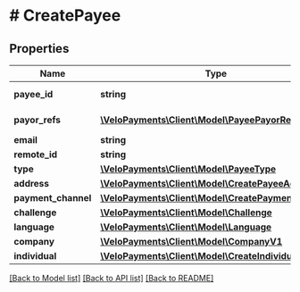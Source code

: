 # # CreatePayee

## Properties

Name | Type | Description | Notes
------------ | ------------- | ------------- | -------------
**payee_id** | **string** |  | [optional] [readonly]
**payor_refs** | [**\VeloPayments\Client\Model\PayeePayorRefV2[]**](PayeePayorRefV2.md) |  | [optional] [readonly]
**email** | **string** |  |
**remote_id** | **string** |  |
**type** | [**\VeloPayments\Client\Model\PayeeType**](PayeeType.md) |  |
**address** | [**\VeloPayments\Client\Model\CreatePayeeAddress**](CreatePayeeAddress.md) |  |
**payment_channel** | [**\VeloPayments\Client\Model\CreatePaymentChannel**](CreatePaymentChannel.md) |  | [optional]
**challenge** | [**\VeloPayments\Client\Model\Challenge**](Challenge.md) |  | [optional]
**language** | [**\VeloPayments\Client\Model\Language**](Language.md) |  | [optional]
**company** | [**\VeloPayments\Client\Model\CompanyV1**](CompanyV1.md) |  | [optional]
**individual** | [**\VeloPayments\Client\Model\CreateIndividual**](CreateIndividual.md) |  | [optional]

[[Back to Model list]](../../README.md#models) [[Back to API list]](../../README.md#endpoints) [[Back to README]](../../README.md)
